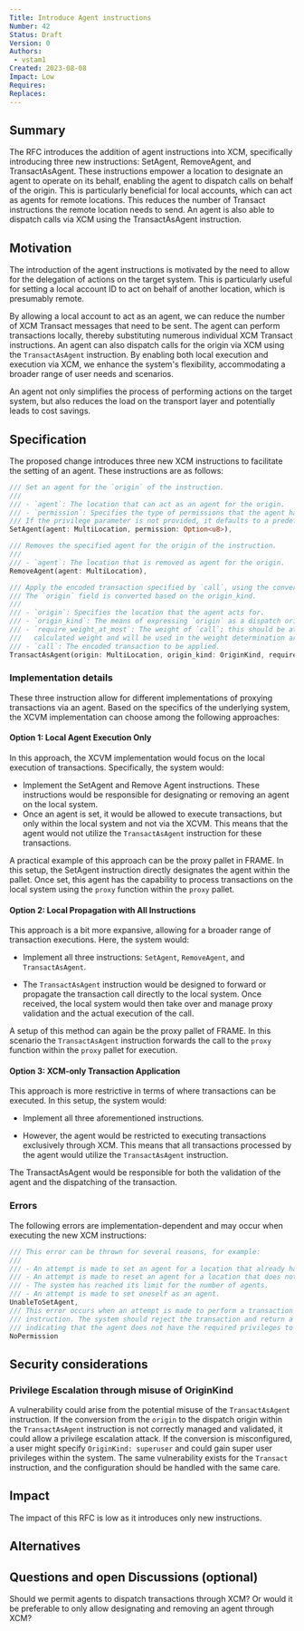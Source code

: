 ```yaml
---
Title: Introduce Agent instructions
Number: 42
Status: Draft
Version: 0
Authors:
 - vstam1
Created: 2023-08-08
Impact: Low
Requires:
Replaces:
---
```


## Summary

The RFC introduces the addition of agent instructions into XCM, specifically introducing three
new instructions: SetAgent, RemoveAgent, and TransactAsAgent. These instructions empower a
location to designate an agent to operate on its behalf, enabling the agent to dispatch calls on behalf of the origin. This is particularly beneficial for local accounts, which can act as
agents for remote locations. This reduces the number of Transact instructions the remote
location needs to send. An agent is also able to dispatch calls via XCM using the
TransactAsAgent instruction. 

## Motivation

The introduction of the agent instructions is motivated by the need to allow for the delegation of
actions on the target system. This is particularly useful for setting a local account ID to act
on behalf of another location, which is presumably remote.

By allowing a local account to act as an agent, we can reduce the number of XCM Transact
messages that need to be sent. The agent can perform transactions locally, thereby substituting
numerous individual XCM Transact instructions. An agent can also dispatch calls for the origin
via XCM using the `TransactAsAgent` instruction. By enabling both local execution and execution
via XCM, we enhance the system's flexibility, accommodating a broader range of user needs and
scenarios.

An agent not only simplifies the process of performing actions on the target system, but also
reduces the load on the transport layer and potentially leads to cost savings.

## Specification

The proposed change introduces three new XCM instructions to facilitate the setting of an agent. These instructions are as follows:

```rust
/// Set an agent for the `origin` of the instruction. 
///
/// - `agent`: The location that can act as an agent for the origin. 
/// - `permission`: Specifies the type of permissions that the agent has. 
/// If the privilege parameter is not provided, it defaults to a predefined value.
SetAgent(agent: MultiLocation, permission: Option<u8>),

/// Removes the specified agent for the origin of the instruction.
///
/// - `agent`: The location that is removed as agent for the origin. 
RemoveAgent(agent: MultiLocation),

/// Apply the encoded transaction specified by `call`, using the converted `origin` field as its dispatch-origin. 
/// The `origin` field is converted based on the origin_kind.
///
/// - `origin`: Specifies the location that the agent acts for.
/// - `origin_kind`: The means of expressing `origin` as a dispatch origin.
/// - `require_weight_at_most`: The weight of `call`; this should be at least the chain's
///   calculated weight and will be used in the weight determination arithmetic.
/// - `call`: The encoded transaction to be applied.
TransactAsAgent(origin: MultiLocation, origin_kind: OriginKind, require_weight_at_most: Weight, mut call: DoubleEncoded<Call>)
```

### Implementation details
These three instruction allow for different implementations of proxying transactions via an
agent. 
Based on the specifics of the underlying system, the XCVM implementation can choose among the
following approaches:

#### Option 1: Local Agent Execution Only

In this approach, the XCVM implementation would focus on the local execution of transactions. Specifically, the system would:

- Implement the SetAgent and Remove Agent instructions. These instructions would be responsible for designating or removing an agent on the local system.
- Once an agent is set, it would be allowed to execute transactions, but only within the local
  system and not via the XCVM. This means that the agent would not utilize the `TransactAsAgent` instruction for these
  transactions.

A practical example of this approach can be the proxy pallet in FRAME. In this
setup, the SetAgent instruction directly designates the agent within the pallet. Once set, this agent has the
capability to process transactions on the local system using the `proxy` function within the `proxy` pallet.

#### Option 2: Local Propagation with All Instructions

This approach is a bit more expansive, allowing for a broader range of transaction executions. Here, the system would:

- Implement all three instructions: `SetAgent`, `RemoveAgent`, and `TransactAsAgent`.

- The `TransactAsAgent` instruction would be designed to forward or propagate the transaction
  call directly to the local system. Once received, the local system would then take over and
  manage proxy validation and the actual execution of the call.

A setup of this method can again be the proxy pallet of FRAME. In this scenario the
`TransactAsAgent` instruction forwards the call to the `proxy` function within the `proxy` pallet for execution.

#### Option 3: XCM-only Transaction Application

This approach is more restrictive in terms of where transactions can be executed. In this setup, the system would:

- Implement all three aforementioned instructions.

- However, the agent would be restricted to executing transactions exclusively through XCM.
  This means that all transactions processed by the agent would utilize the `TransactAsAgent` instruction.

The TransactAsAgent would be responsible for both the validation of the agent and the
dispatching of the transaction.


### Errors
The following errors are implementation-dependent and may occur when executing the new XCM instructions:

```rust
/// This error can be thrown for several reasons, for example:
/// 
/// - An attempt is made to set an agent for a location that already has it as an agent.
/// - An attempt is made to reset an agent for a location that does not have an agent.
/// - The system has reached its limit for the number of agents.
/// - An attempt is made to set oneself as an agent.
UnableToSetAgent,
/// This error occurs when an attempt is made to perform a transaction as an agent without the necessary privileges using the TransactAsAgent 
/// instruction. The system should reject the transaction and return a NoPermission error message, 
/// indicating that the agent does not have the required privileges to perform the action.
NoPermission
```

## Security considerations

### Privilege Escalation through misuse of OriginKind
A vulnerability could arise from the potential misuse of the `TransactAsAgent` instruction.
If the conversion from the `origin` to the dispatch origin within the `TransactAsAgent` instruction
is not correctly managed and validated, it could allow a privilege escalation
attack. If the conversion is misconfigured, a user might specify `OriginKind: superuser` and
could gain super user privileges within the system. The same vulnerability exists for the
`Transact` instruction, and the configuration should be handled with the same care. 

## Impact
The impact of this RFC is low as it introduces only new instructions. 

## Alternatives

## Questions and open Discussions (optional)

Should we permit agents to dispatch transactions through XCM? Or would it be preferable to only
allow designating and removing an agent through XCM?

